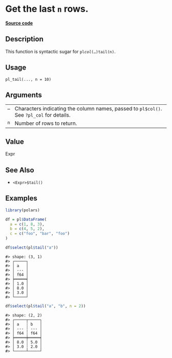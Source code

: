 

# Get the last <code>n</code> rows.

[**Source code**](https://github.com/pola-rs/r-polars/tree/c47431ca69622f79ed7a3f1d7bfee6075ffabfee/R/functions__lazy.R#L295)

## Description

This function is syntactic sugar for <code>pl$col(…)$tail(n)</code>.

## Usage

<pre><code class='language-R'>pl_tail(..., n = 10)
</code></pre>

## Arguments

<table>
<tr>
<td style="white-space: nowrap; font-family: monospace; vertical-align: top">
<code id="pl_tail_:_...">…</code>
</td>
<td>
Characters indicating the column names, passed to <code>pl$col()</code>.
See <code>?pl_col</code> for details.
</td>
</tr>
<tr>
<td style="white-space: nowrap; font-family: monospace; vertical-align: top">
<code id="pl_tail_:_n">n</code>
</td>
<td>
Number of rows to return.
</td>
</tr>
</table>

## Value

Expr

## See Also

<ul>
<li>

<code>\<Expr\>$tail()</code>

</li>
</ul>

## Examples

``` r
library(polars)

df = pl$DataFrame(
  a = c(1, 8, 3),
  b = c(4, 5, 2),
  c = c("foo", "bar", "foo")
)

df$select(pl$tail("a"))
```

    #> shape: (3, 1)
    #> ┌─────┐
    #> │ a   │
    #> │ --- │
    #> │ f64 │
    #> ╞═════╡
    #> │ 1.0 │
    #> │ 8.0 │
    #> │ 3.0 │
    #> └─────┘

``` r
df$select(pl$tail("a", "b", n = 2))
```

    #> shape: (2, 2)
    #> ┌─────┬─────┐
    #> │ a   ┆ b   │
    #> │ --- ┆ --- │
    #> │ f64 ┆ f64 │
    #> ╞═════╪═════╡
    #> │ 8.0 ┆ 5.0 │
    #> │ 3.0 ┆ 2.0 │
    #> └─────┴─────┘
